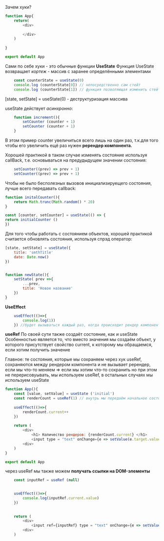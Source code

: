 Зачем хуки?
```js
function App{
	return(
		<div>
	
		</div>
	)
	
}

export default App
```

Сами по себе хуки - это обычные функции
**UseState**
Функция UseState возвращает *кортеж* - массив с заранее определёнными элементами  

```js
	const counterState = useState(0)
	console.log (counterState[0]) // непосредственно сам стейт
	console.log (counterState[1]) // функция позволяющая изменить стейт
```
[state, setState] = useState(0) - деструктуризация массива

useState действует *асинхронно*:
```js
	function increment(){
		setCounter (counter + 1)
		setCounter (counter + 1)
	}
```

В этом пример counter увеличиться всего лишь на один раз, т.к.для того чтобы его увеличить ещё раз нужен **ререндер компонента.**

Хорошей практикой в таком случае изменять состояние используя callBack, т.е. основываться на предудыдущем значении состояния:
```js
	setCounter((prev) => prev + 1)
	setCounter((prev) => prev + 1)
```

Чтобы не было бесполезных вызовов инициализируещего состояния, лучше всего передавать callback:
```js
function initalCounter(){
	return Math.trunc(Math.random() * 20)
}

const [counter, setCounter] = useState(() => {
return initialCounter ()
})
```

Для того чтобы работать с состоянием объектов,  хорошей практикой считается обновлять состояния, используя спрэд оператор:
```js
[state, setState] = useState({
	title: 'smthTitle'
	date: Date.now()
})


function newState(){
	setState( prev =>{
		...prev,
		title: 'Новое название'		
	})
}
```


**UseEffect**

```js
	useEffect(()=>{
		console.log(1))
	}) //будет вызываться каждый раз, когда происходит рендер компонента
```


**useRef**
По своей сути также создаёт состояние, как и useState
Особенностью является то, что вместо значения мы создаём объект, у которого присутствует свойство current,  к которому мы обращаемся, если хотим получить значение 

Главное: те состояния, которые мы сохраняем через хук useRef, сохраняются между рендером компонента и не вызывает ререндер, если мы что-то меняем => если мы хотим что-то сохранить но при этом не перерисовуывать, мы используем  useRef, в остальных случаях мы используем useState
```js
function App(){
	const [value, setValue] = useState ('initial')
	const renderCount = useRef(1) // внутрь мы передаём начальное состояние
	
	useEffect(()=>{
		renderCount.current++
	})
	
	return (
		<div>
			<h1> Количество рендеров: {renderCount.current} </h1>
			<input type = "text" onChange={e => setValue(e.target.value)} value = {value}> 
		<div>
	)
}

export default App
```

через useRef мы также можем **получать ссылки на DOM-элементы**

```js
	const inputRef = useRef (null)

		
	useEffect(()=>{
		console.log(inputRef.current.value)
	})
	
	
	return (
		<div>
			<input ref={inputRef} type = "text" onChange={e => setValue(e.target.value)} value = {value}> 
		<div>
	)
```